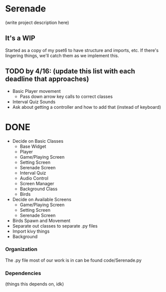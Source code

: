 # Serenade
(write project description here)

## It's a WIP
Started as a copy of my pset6 to have structure and imports, etc. If there's lingering things, we'll catch them as we implement this.

## TODO by 4/16: (update this list with each deadline that approaches)
- Basic Player movement
    - Pass down arrow key calls to correct classes
- Interval Quiz Sounds
- Ask about getting a controller and how to add that (instead of keyboard)

# DONE
- Decide on Basic Classes
    - Base Widget
    - Player
    - Game/Playing Screen
    - Setting Screen 
    - Serenade Screen
    - Interval Quiz
    - Audio Control
    - Screen Manager
    - Background Class
    - Birds
- Decide on Available Screens
    - Game/Playing Screen
    - Setting Screen 
    - Serenade Screen
- Birds Spawn and Movement
- Separate out classes to separate .py files
- Import kivy things
- Background

### Organization
The .py file most of our work is in can be found code/Serenade.py

### Dependencies 
(things this depends on, idk)